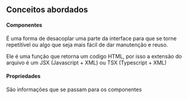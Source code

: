 ## Conceitos abordados

#### Componentes
<p>  É uma forma de desacoplar uma parte da interface para que se torne repetitível ou algo que seja mais fácil de dar manutenção e reuso. </p>
<p> Ele é uma função que retorna um codigo HTML, por isso a extensão do arquivo é um JSX (Javascript + XML) ou TSX (Typescript + XML) </p>

#### Propriedades
<p> São informações que se passam para os componentes </p>